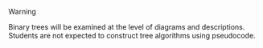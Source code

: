 > [!Warning]
> Binary trees will be examined at the level of diagrams and descriptions. Students are not expected to construct tree algorithms using pseudocode.
